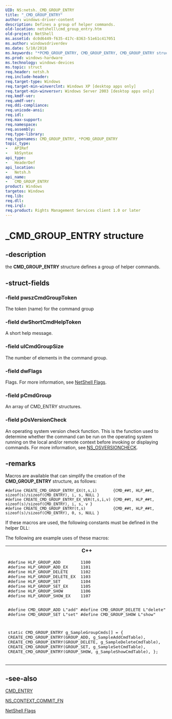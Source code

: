```yaml
---
UID: NS:netsh._CMD_GROUP_ENTRY
title: "_CMD_GROUP_ENTRY"
author: windows-driver-content
description: Defines a group of helper commands.
old-location: netshell\cmd_group_entry.htm
old-project: NetShell
ms.assetid: dc0d6449-f635-417c-8363-51e61c417051
ms.author: windowsdriverdev
ms.date: 5/10/2018
ms.keywords: "*PCMD_GROUP_ENTRY, CMD_GROUP_ENTRY, CMD_GROUP_ENTRY structure [NetShell], PCMD_GROUP_ENTRY, PCMD_GROUP_ENTRY structure pointer [NetShell], _CMD_GROUP_ENTRY, _netsh_cmd_group_entry, netsh/CMD_GROUP_ENTRY, netsh/PCMD_GROUP_ENTRY, netshell.cmd_group_entry"
ms.prod: windows-hardware
ms.technology: windows-devices
ms.topic: struct
req.header: netsh.h
req.include-header: 
req.target-type: Windows
req.target-min-winverclnt: Windows XP [desktop apps only]
req.target-min-winversvr: Windows Server 2003 [desktop apps only]
req.kmdf-ver: 
req.umdf-ver: 
req.ddi-compliance: 
req.unicode-ansi: 
req.idl: 
req.max-support: 
req.namespace: 
req.assembly: 
req.type-library: 
req.typenames: CMD_GROUP_ENTRY, *PCMD_GROUP_ENTRY
topic_type:
-	APIRef
-	kbSyntax
api_type:
-	HeaderDef
api_location:
-	Netsh.h
api_name:
-	CMD_GROUP_ENTRY
product: Windows
targetos: Windows
req.lib: 
req.dll: 
req.irql: 
req.product: Rights Management Services client 1.0 or later
---
```


# _CMD_GROUP_ENTRY structure


## -description


the 
<b>CMD_GROUP_ENTRY</b> structure defines a group of helper commands.


## -struct-fields




### -field pwszCmdGroupToken

The token (name) for the command group


### -field dwShortCmdHelpToken

A short help message.


### -field ulCmdGroupSize

The number of elements in the command group.


### -field dwFlags

Flags. For more information, see 
<a href="https://msdn.microsoft.com/61dfa4ae-cf70-4858-be10-f77a318eaa28">NetShell Flags</a>.


### -field pCmdGroup

An array of CMD_ENTRY structures.


### -field pOsVersionCheck

An operating system version check function. This is the function used to determine whether the command can be run on the operating system running on the local and/or remote context before invoking or displaying commands. For more information, see 
<a href="https://msdn.microsoft.com/d58258ac-a16a-4983-bf35-71153dcbe652">NS_OSVERSIONCHECK</a>.


## -remarks



Macros are available that can simplify the creation of the 
<b>CMD_GROUP_ENTRY</b> structure, as follows:

<pre class="syntax" xml:space="preserve"><code>#define CREATE_CMD_GROUP_ENTRY_EX(t,s,i)       {CMD_##t, HLP_##t, sizeof(s)/sizeof(CMD_ENTRY), i, s, NULL }
#define CREATE_CMD_GROUP_ENTRY_EX_VER(t,s,i,v) {CMD_##t, HLP_##t, sizeof(s)/sizeof(CMD_ENTRY), i, s, v }
#define CREATE_CMD_GROUP_ENTRY(t,s)            {CMD_##t, HLP_##t, sizeof(s)/sizeof(CMD_ENTRY), 0, s, NULL }
</code></pre>
If these macros are used, the following constants must be defined in the helper DLL:



The following are example uses of these macros:

<div class="code"><span codelanguage="ManagedCPlusPlus"><table>
<tr>
<th>C++</th>
</tr>
<tr>
<td>
<pre>#define HLP_GROUP_ADD        1100
#define HLP_GROUP_ADD_EX     1101
#define HLP_GROUP_DELETE     1102
#define HLP_GROUP_DELETE_EX  1103
#define HLP_GROUP_SET        1104
#define HLP_GROUP_SET_EX     1105
#define HLP_GROUP_SHOW       1106
#define HLP_GROUP_SHOW_EX    1107

#define CMD_GROUP_ADD        L"add"
#define CMD_GROUP_DELETE     L"delete"
#define CMD_GROUP_SET        L"set"
#define CMD_GROUP_SHOW       L"show"

static CMD_GROUP_ENTRY g_SampleGroupCmds[] = 
{
    CREATE_CMD_GROUP_ENTRY(GROUP_ADD,    g_SampleAddCmdTable),
    CREATE_CMD_GROUP_ENTRY(GROUP_DELETE, g_SampleDeleteCmdTable),
    CREATE_CMD_GROUP_ENTRY(GROUP_SET,    g_SampleSetCmdTable),
    CREATE_CMD_GROUP_ENTRY(GROUP_SHOW,   g_SampleShowCmdTable),
};
</pre>
</td>
</tr>
</table></span></div>



## -see-also




<a href="https://msdn.microsoft.com/299962c8-8f93-4b22-a232-8230eb64cc12">CMD_ENTRY</a>



<a href="https://msdn.microsoft.com/2380cd4e-5e41-4bfb-874c-50be09044c85">NS_CONTEXT_COMMIT_FN</a>



<a href="https://msdn.microsoft.com/61dfa4ae-cf70-4858-be10-f77a318eaa28">NetShell Flags</a>
 

 

